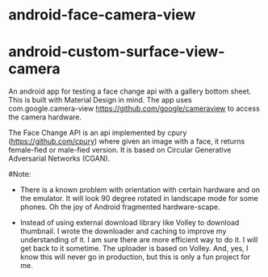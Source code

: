 # android-face-camera-view

# android-custom-surface-view-camera
An android app for testing a face change api with a gallery bottom sheet. This is built with Material Design in mind. The app uses com.google.camera-view https://github.com/google/cameraview to access the camera hardware. 

The Face Change API is an api implemented by cpury (https://github.com/cpury) where given an image with a face, it returns
female-fied or male-fied version. It is based on Circular Generative Adversarial Networks (CGAN).

#Note:
* There is a known problem with orientation with certain hardware and on the emulator. It will look 90 degree rotated in landscape mode for some phones. Oh the joy of Android fragmented hardware-scape.


* Instead of using external download library like Volley to download thumbnail. I wrote the downloader and caching to improve my understanding of it. I am sure there are more efficient way to do it. I will get back to it sometime. The uploader is based on Volley. And, yes, I know this will never go in production, but this is only a fun project for me.
